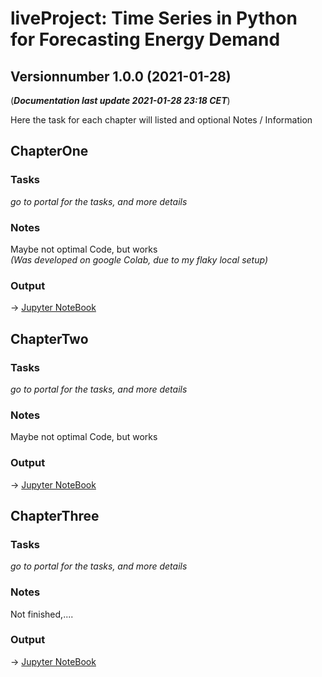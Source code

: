 # **liveProject:** Time Series in Python for Forecasting Energy Demand
## Versionnumber 1.0.0 (2021-01-28)
(***Documentation last update 2021-01-28 23:18 CET***)  

Here the task for each chapter will listed and optional Notes / Information

## ChapterOne

### Tasks
_go to portal for the tasks, and more details_

### Notes
Maybe not optimal Code, but works  
_(Was developed on google Colab, due to my flaky local setup)_

### Output

-> [Jupyter NoteBook](liveProject_Time_Series_Submission_One.ipynb)

## ChapterTwo

### Tasks
_go to portal for the tasks, and more details_

### Notes
Maybe not optimal Code, but works  

### Output

-> [Jupyter NoteBook](liveProject_Time_Series_Submission_Two.ipynb)



## ChapterThree

### Tasks
_go to portal for the tasks, and more details_

### Notes
Not finished,.... 

### Output

-> [Jupyter NoteBook](liveProject_Time_Series_Submission_Three.ipynb)

